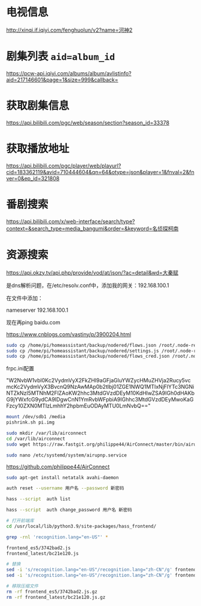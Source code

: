 

# 电视信息
http://xinqi.if.iqiyi.com/fenghuolun/v2?name=河神2

# 剧集列表 `aid=album_id`
https://pcw-api.iqiyi.com/albums/album/avlistinfo?aid=217146601&page=1&size=999&callback=

# 获取剧集信息
https://api.bilibili.com/pgc/web/season/section?season_id=33378


# 获取播放地址
https://api.bilibili.com/pgc/player/web/playurl?cid=183362119&avid=710444604&qn=64&otype=json&player=1&fnval=2&fnver=0&ep_id=321808

# 番剧搜索
https://api.bilibili.com/x/web-interface/search/type?context=&search_type=media_bangumi&order=&keyword=名侦探柯南

# 资源搜索
https://api.okzy.tv/api.php/provide/vod/at/json/?ac=detail&wd=大秦赋



是dns解析问题，在/etc/resolv.conf中，添加我的网关：192.168.100.1

在文件中添加：

nameserver 192.168.100.1

现在再ping baidu.com

https://www.cnblogs.com/vastiny/p/3900204.html


```bash
sudo cp /home/pi/homeassistant/backup/nodered/flows.json /root/.node-red/flows.json 
sudo cp /home/pi/homeassistant/backup/nodered/settings.js /root/.node-red/settings.js
sudo cp /home/pi/homeassistant/backup/nodered/flows_cred.json /root/.node-red/flows_cred.json
```

frpc.ini配置

"W2NvbW1vbl0Kc2VydmVyX2FkZHI9aGFjaGluYWZycHMuZHVja2Rucy5vcmcKc2VydmVyX3BvcnQ9NzAwMAp0b2tlbj01ZGE1NWQ1MTIxNjFlYTc3NGNiNTZkNzI5MTNhM2FlZAoKW2hhc3MtdGVzdDEyM10KdHlwZSA9IGh0dHAKbG9jYWxfcG9ydCA9IDgwCnN1YmRvbWFpbiA9IGhhc3MtdGVzdDEyMwoKaGFzcy10ZXN0MTIzLmhhY2hpbmEuODAyMTU0LmNvbQ=="

```bash
mount /dev/sdb1 /media
pishrink.sh pi.img

```

```bash
sudo mkdir /var/lib/airconnect
cd /var/lib/airconnect
sudo wget https://raw.fastgit.org/philippe44/AirConnect/master/bin/airupnp-arm && sudo chmod +x airupnp-arm

sudo nano /etc/systemd/system/airupnp.service
```

https://github.com/philippe44/AirConnect


```bash
sudo apt-get install netatalk avahi-daemon
```

```bash
auth reset --username 用户名 --password 新密码

hass --script  auth list

hass --script  auth change_password 用户名 新密码
```


```bash
# 打开前端库
cd /usr/local/lib/python3.9/site-packages/hass_frontend/

grep -rnl 'recognition.lang="en-US"' *

frontend_es5/3742bad2.js
frontend_latest/bc21e120.js

# 替换
sed -i 's/recognition.lang="en-US"/recognition.lang="zh-CN"/g' frontend_es5/3742bad2.js
sed -i 's/recognition.lang="en-US"/recognition.lang="zh-CN"/g' frontend_latest/bc21e120.js

# 移除压缩文件
rm -rf frontend_es5/3742bad2.js.gz
rm -rf frontend_latest/bc21e120.js.gz
```